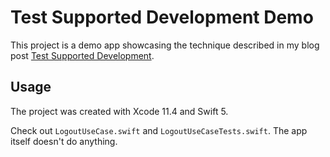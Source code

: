 # Test Supported Development Demo

This project is a demo app showcasing the technique described in my blog post [Test Supported Development](https://blog.martinhoeller.net/development/2020/05/26/test-supported-development.html).

## Usage

The project was created with Xcode 11.4 and Swift 5.

Check out `LogoutUseCase.swift` and `LogoutUseCaseTests.swift`. The app itself doesn't do anything.
